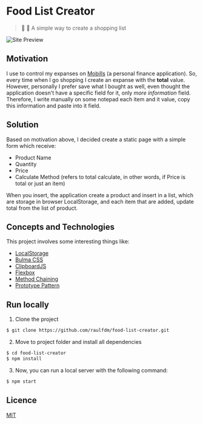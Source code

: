 # Food List Creator
> :page_facing_up: :department_store: A simple way to create a shopping list

![Site Preview](http://i.imgur.com/MYyf08i.png)

## Motivation
I use to control my expanses on [Mobills](mobills.com.br) (a personal finance application). So, every time when I go shopping I create an expanse with the **total** value. However, personally I prefer save what I bought as well, even thought the application doesn't have a specific field for it, only *more information* field.
Therefore, I write manually on some notepad each item and it value, copy this information and paste into it field.

## Solution
Based on motivation above, I decided create a static page with a simple form which receive:
- Product Name
- Quantity
- Price
- Calculate Method (refers to total calculate, in other words, if Price is total or just an item)

When you insert, the application create a product and insert in a list, which are storage in browser LocalStorage, and each item that are added, update total from the list of product.

## Concepts and Technologies
This project involves some interesting things like:

- [LocalStorage](https://developer.mozilla.org/en/docs/Web/API/Window/localStorage)
- [Bulma CSS](http://bulma.io/)
- [ClipboardJS](https://clipboardjs.com)
- [Flexbox](https://developer.mozilla.org/en-US/docs/Web/CSS/CSS_Flexible_Box_Layout/Using_CSS_flexible_boxes)
- [Method Chaining](https://schier.co/blog/2013/11/14/method-chaining-in-javascript.html)
- [Prototype Pattern](https://developer.mozilla.org/en/docs/Web/JavaScript/Reference/Global_Objects/Object/prototype)

## Run locally

1. Clone the project
```sh
$ git clone https://github.com/raulfdm/food-list-creator.git
```
2. Move to project folder and install all dependencies
```sh
$ cd food-list-creator
$ npm install
```

3. Now, you can run a local server with the following command:
```sh
$ npm start
```

## Licence

[MIT](/blob/master/LICENCE.md)
